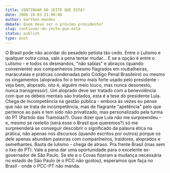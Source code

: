 ```yaml
---
title: CONTINUAR DO JEITO QUE ESTÁ?
date: 2006-10-03 21:00:00
author: marthon.mendes
debate: Quem deve ser o próximo presidente?
slug: continuar-do-jeito-que-esta
status: publish 
type: post
---
```


O Brasil pode não acordar do pesadelo petista tão cedo. Entre o Lulismo e qualquer outra coisa, vale a pena tentar mudar... E se a opção é entre o Lulismo - e todos os desmandos, "não sabias" e abraços (quando conveniente) aos companheiros (mesmo flagrados em roubalheiras, maracutaias e práticas condenadas pelo Código Penal Brasileiro) ou mesmo os xingamentos (aloprados foi o termo mais forte usado pelo presidente - veja bem, aloprado, isto é, alguém meio louco, mas nunca desonesto, nunca transgressor). Um aloprado deve ser tratado com a benevolência com que os débeis mentais são tratados, esta é a tese do presidente Lula. Chega de incompetência na gestão pública - embora às vezes eu pense que não se trata de incompetência, mas de flagrante "apetência" pelo que pertence ao país e tem sido não privatizado, mas personalizado pela turma do PT (Partido das Tramóias?). Ouso dizer que Lula não me surpreendeu - e, mesmo se reeleito (será esse o Brasil que queremos?) só me surpreenderá se conseguir descobrir o significado da palavra ética na prática, não apenas nos discursos (quando escritos por outros) porque os dele apenas abundam palavras com companheiros, traidores, aloprados e semelhantes. Basta de lulismo - chega de atraso. Pra frente Brasil (mas sem o lixo do PT). Vale a pena dar uma oportunidade para o excelente ex-governador de São Paulo. Se ele e o Covas fizeram a mudança necessária no estado de São Paulo (e o PCC não gostou), esperamos que faça no Brasil - onde o PCC-PT não manda.

